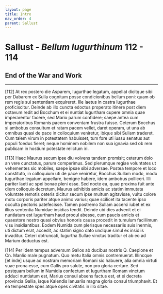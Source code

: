 ```yaml
---
layout: page
title: Intro
nav_order: 4
parent: Sallust
---
```


# Sallust - *Bellum Iugurthinum* 112 - 114

## End of the War and Work

---------------


[112] At rex postero die Asparem, Iugurthae legatum, appellat dicitque sibi per Dabarem ex Sulla cognitum posse condicionibus bellum poni: quam ob rem regis sui sententiam exquireret. Ille laetus in castra Iugurthae proficiscitur. Deinde ab illo cuncta edoctus properato itinere post diem octavum redit ad Bocchum et ei nuntiat Iugurtham cupere omnia quae imperarentur facere, sed Mario parum confidere; saepe antea cum imperatoribus Romanis pacem conventam frustra fuisse. Ceterum Bocchus si ambobus consultum et ratam pacem vellet, daret operam, ut una ab omnibus quasi de pace in colloquium veniretur, ibique sibi Sullam traderet. Cum talem virum in potestatem habuisset, tum fore uti iussu senatus aut populi foedus fieret; neque hominem nobilem non sua ignavia sed ob rem publicam in hostium potestate relictum iri. 


[113] Haec Maurus secum ipse diu volvens tandem promisit; ceterum dolo an vere cunctatus, parum comperimus. Sed plerumque regiae voluntates ut vehementes sic mobiles, saepe ipsae sibi adversae. Postea tempore et loco constituto, in colloquium uti de pace veniretur, Bocchus Sullam modo, modo Iugurthae legatum appellare, benigne habere, idem ambobus polliceri. Illi pariter laeti ac spei bonae pleni esse. Sed nocte ea, quae proxima fuit ante diem colloquio decretum, Maurus adhibitis amicis ac statim immutata voluntate remotis ceteris dicitur secum ipse multum agitavisse, vultu colore motu corporis pariter atque animo varius; quae scilicet ita tacente ipso occulta pectoris patefecisse. Tamen postremo Sullam accersi iubet et ex illius sententia Numidae insidias tendit. 
Deinde ubi dies advenit et ei nuntiatum est Iugurtham haud procul abesse, cum paucis amicis et quaestore nostro quasi obvius honoris causa procedit in tumulum facillimum visu insidiantibus. Eodem Numida cum plerisque necessariis suis inermis, uti dictum erat, accedit, ac statim signo dato undique simul ex insidiis invaditur. Ceteri obtruncati, Iugurtha Sullae vinctus traditur et ab eo ad Marium deductus est. 


[114] Per idem tempus adversum Gallos ab ducibus nostris Q. Caepione et Cn. Manlio male pugnatum. Quo metu Italia omnis contremuerat. Illincque [et inde] usque ad nostram memoriam Romani sic habuere, alia omnia virtuti suae prona esse, cum Gallis pro salute, non pro gloria certare. Sed postquam bellum in Numidia confectum et Iugurtham Romam vinctum adduci nuntiatum est, Marius consul absens factus est, et ei decreta provincia Gallia, isque Kalendis Ianuariis magna gloria consul triumphavit. Et ea tempestate spes atque opes civitatis in illo sitae. 

